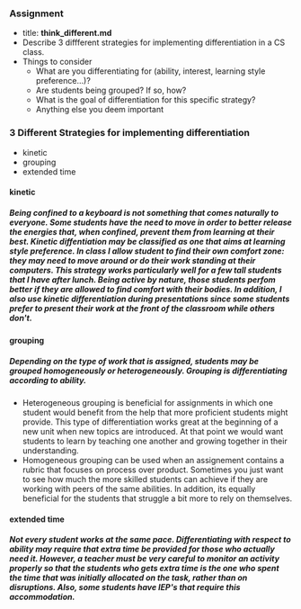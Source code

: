 ### Assignment
  * title: **think_different.md**
  * Describe 3 diffferent strategies for implementing differentiation in a CS class.
  * Things to consider
    - What are you differentiating for (ability, interest, learning style preference...)?
    - Are students being grouped? If so, how?
    - What is the goal of differentiation for this specific strategy?
    - Anything else you deem important

### 3 Different Strategies for implementing differentiation
  * kinetic
  * grouping 
  * extended time

#### kinetic
##### Being confined to a keyboard is not something that comes naturally to everyone. Some students have the need to move in order to better release the energies that, when confined, prevent them from learning at their best. Kinetic diffentiation may be classified as one that aims at learning style preference. In class I allow student to find their own comfort zone: they may need to move around or do their work standing at their computers. This strategy works particularly well for a few tall students that I have after lunch. Being active by nature, those students perfom better if they are allowed to find comfort with their bodies. In addition, I also use kinetic differentiation during presentations since some students prefer to present their work at the front of the classroom while others don't.

#### grouping
##### Depending on the type of work that is assigned, students may be grouped homogeneously or heterogeneously. Grouping is differentiating according to ability.
* Heterogeneous grouping is beneficial for assignments in which one student would benefit from the help that more proficient students might provide. This type of differentiation works great at the beginning of a new unit when new topics are introduced. At that point we would want students to learn by teaching one another and growing together in their understanding. 
* Homogeneous grouping can be used when an assignement contains a rubric that focuses on process over product. Sometimes you just want to see how much the more skilled students can achieve if they are working with peers of the same abilities. In addition, its equally beneficial for the students that struggle a bit more to rely on themselves.

#### extended time
##### Not every student works at the same pace. Differentiating with respect to ability may require that extra time be provided for those who actually need it. However, a teacher must be very careful to monitor an activity properly so that the students who gets extra time is the one who spent the time that was initially allocated on the task, rather than on disruptions. Also, some students have IEP's that require this accommodation. 



